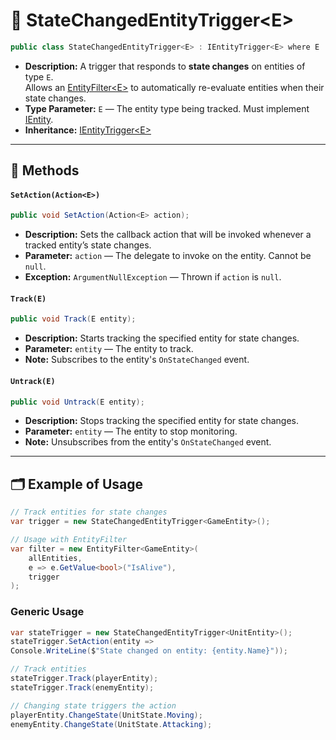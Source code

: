 # 🧩 StateChangedEntityTrigger\<E>

```csharp
public class StateChangedEntityTrigger<E> : IEntityTrigger<E> where E : IEntity
```

- **Description:** A trigger that responds to **state changes** on entities of type `E`.  
  Allows an [EntityFilter\<E>](EntityFilter%601.md) to automatically re-evaluate entities when their state changes.
- **Type Parameter:** `E` — The entity type being tracked. Must implement [IEntity](../Entities/IEntity.md).
- **Inheritance:** [IEntityTrigger\<E>](IEntityTrigger%601.md)

---

## 🏹 Methods

#### `SetAction(Action<E>)`

```csharp
public void SetAction(Action<E> action);
```

- **Description:** Sets the callback action that will be invoked whenever a tracked entity’s state changes.
- **Parameter:** `action` — The delegate to invoke on the entity. Cannot be `null`.
- **Exception:** `ArgumentNullException` — Thrown if `action` is `null`.

#### `Track(E)`

```csharp
public void Track(E entity);
```

- **Description:** Starts tracking the specified entity for state changes.
- **Parameter:** `entity` — The entity to track.
- **Note:** Subscribes to the entity's `OnStateChanged` event.

#### `Untrack(E)`

```csharp
public void Untrack(E entity);
```

- **Description:** Stops tracking the specified entity for state changes.
- **Parameter:** `entity` — The entity to stop monitoring.
- **Note:** Unsubscribes from the entity's `OnStateChanged` event.

---

## 🗂 Example of Usage

```csharp
// Track entities for state changes
var trigger = new StateChangedEntityTrigger<GameEntity>();

// Usage with EntityFilter
var filter = new EntityFilter<GameEntity>(
    allEntities,
    e => e.GetValue<bool>("IsAlive"),
    trigger
);
```


### Generic Usage

```csharp
var stateTrigger = new StateChangedEntityTrigger<UnitEntity>();
stateTrigger.SetAction(entity =>
Console.WriteLine($"State changed on entity: {entity.Name}"));

// Track entities
stateTrigger.Track(playerEntity);
stateTrigger.Track(enemyEntity);

// Changing state triggers the action
playerEntity.ChangeState(UnitState.Moving);
enemyEntity.ChangeState(UnitState.Attacking);
```

